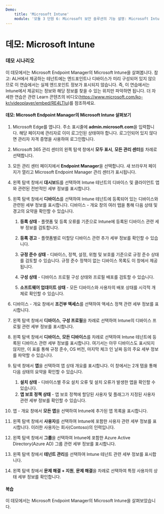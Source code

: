 ```yaml
---
Demo:
    title: 'Microsoft Intune'
    module: '모듈 3 단원 6: Microsoft 보안 솔루션의 기능 설명: Microsoft Intune을 통한 엔드포인트 보안 설명'
---
```



# 데모: Microsoft Intune

### 데모 시나리오

이 데모에서는 Microsoft Endpoint Manager의 Microsoft Intune을 살펴봅니다. 참고: ALH에서 제공하는 테넌트에는 엔드포인트나 디바이스가 미리 구성되어 있지 않으므로 이 연습에서는 실제 엔드포인트 정보가 표시되지 않습니다. 즉, 이 연습에서는 Intune에서 제공되는 정보와 해당 정보를 찾을 수 있는 위치만 파악하면 됩니다.  더 자세한 연습은 관련 Learn 콘텐츠의 비디오(<https://www.microsoft.com/ko-kr/videoplayer/embed/RE4LTIu>)를 참조하세요.



#### 데모: Microsoft Endpoint Manager의 Microsoft Intune 살펴보기

1. Microsoft Edge를 엽니다. 주소 표시줄에 **admin.microsoft.com**을 입력합니다.  해당 페이지에 관리자로 이미 로그인된 상태여야 합니다.  로그인되어 있지 않다면 관리자 자격 증명을 사용하여 로그인합니다.

1. Microsoft 365 관리 센터의 왼쪽 탐색 창에서 **모두 표시**, **모든 관리 센터**를 차례로 선택합니다.

1. 모든 관리 센터 페이지에서 **Endpoint Manager**을 선택합니다.  새 브라우저 페이지가 열리고 Microsoft Endpoint Manager 관리 센터가 표시됩니다.

1. 왼쪽 탐색 창에서 **대시보드**를 선택하여 Intune 테넌트의 디바이스 및 클라이언트 앱와 관련된 전반적인 세부 정보를 표시합니다.

1. 왼쪽 탐색 창에서 **디바이스**를 선택하여 Intune 테넌트에 등록되어 있는 디바이스와 관련된 세부 정보를 표시합니다. 디바이스 - 개요 창의 여러 탭을 통해 다음 상태 및 경고의 요약을 확인할 수 있습니다.
    1. **등록 상태** - 플랫폼 및 등록 오류를 기준으로 Intune에 등록된 디바이스 관련 세부 정보를 검토합니다.
    
    1. **등록 경고** - 플랫폼별로 미할당 디바이스 관련 추가 세부 정보를 확인할 수 있습니다.
    1. **규정 준수 상태** - 디바이스, 정책, 설정, 위협 및 보호를 기준으로 규정 준수 상태를 검토할 수 있습니다. 규정 준수 정책이 없는 디바이스 목록도 이 창에서 제공됩니다.
    1. **구성 상태** - 디바이스 프로필 구성 상태와 프로필 배포를 검토할 수 있습니다.
    1. **소프트웨어 업데이트 상태** - 모든 디바이스와 사용자의 배포 상태를 시각적 개체로 확인할 수 있습니다.

1. 디바이스 - 개요 창에서 **조건부 액세스**를 선택하여 액세스 정책 관련 세부 정보를 표시합니다.

1. 왼쪽 탐색 창에서 **디바이스**, **구성 프로필**을 차례로 선택하여 Intune의 디바이스 프로필 관련 세부 정보를 표시합니다.

1. 왼쪽 탐색 창에서 **디바이스**, **모든 디바이스**를 차례로 선택하여 Intune 테넌트에 등록된 디바이스 관련 세부 정보를 표시합니다.  여기서는 아무 디바이스도 표시되지 않지만, 이 표를 통해 규정 준수, OS 버전, 마지막 체크 인 날짜 등의 주요 세부 정보를 파악할 수 있습니다.

1. 탐색 창에서 **앱**을 선택하여 앱 상태 개요를 표시합니다. 이 창에서는 2개 탭을 통해 다음 상태의 요약을 확인할 수 있습니다.
    1. **설치 상태** - 디바이스별 주요 설치 오류 및 설치 오류가 발생한 앱을 확인할 수 있습니다.
    1. **앱 보호 정책 상태** - 앱 보호 정책에 할당된 사용자 및 플래그가 지정된 사용자 관련 세부 정보를 확인할 수 있습니다.

1. 앱 - 개요 창에서 **모든 앱**을 선택하여 Intune에 추가된 앱 목록을 표시합니다.

1. 왼쪽 탐색 창에서 **사용자**를 선택하여 Intune에 포함한 사용자 관련 세부 정보를 표시합니다. 이러한 사용자는 회사(Contoso)의 인력입니다.

1. 왼쪽 탐색 창에서 **그룹**을 선택하여 Intune에 포함한 Azure Active Directory(Azure AD) 그룹 관련 세부 정보를 표시합니다.

1. 왼쪽 탐색 창에서 **테넌트 관리**를 선택하여 Intune 테넌트 관련 세부 정보를 표시합니다.

1. 왼쪽 탐색 창에서 **문제 해결 + 지원**, **문제 해결**을 차례로 선택하여 특정 사용자의 상태 세부 정보를 확인합니다.

#### 복습

이 데모에서는 Microsoft Endpoint Manager의 Microsoft Intune을 살펴보았습니다.

